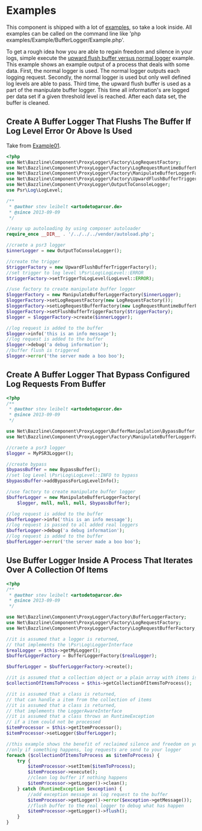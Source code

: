 # Examples

This component is shipped with a lot of [examples](https://github.com/stevleibelt/php_component_proxy_logger/tree/master/examples/Example), so take a look inside. All examples can be called on the command line like 'php examples/Example/BufferLogger/Example.php'.

To get a rough idea how you are able to regain freedom and silence in your logs, simple execute the [upward flush buffer versus normal logger](https://github.com/stevleibelt/php_component_proxy_logger/blob/master/examples/Example/ManipulateBufferLogger/ExampleWithUpwardFlushBufferTriggerVersusNormalLogger.php) example.
This example shows an example output of a process that deals with some data. First, the normal logger is used. The normal logger outputs each logging request. Secondly, the normal logger is used but only well defined log levels are able to pass. Third time, the upward flush buffer is used as a part of the manipulate buffer logger. This time all information's are logged per data set if a given threshold level is reached. After each data set, the buffer is cleaned.

## Create A Buffer Logger That Flushs The Buffer If Log Level Error Or Above Is Used

Take from [Example01](https://github.com/stevleibelt/php_component_proxy_logger/blob/master/examples/Example/Documentation/Example01.php).

```php
<?php
use Net\Bazzline\Component\ProxyLogger\Factory\LogRequestFactory;
use Net\Bazzline\Component\ProxyLogger\Factory\LogRequestRuntimeBufferFactory;
use Net\Bazzline\Component\ProxyLogger\Factory\ManipulateBufferLoggerFactory;
use Net\Bazzline\Component\ProxyLogger\Factory\UpwardFlushBufferTriggerFactory;
use Net\Bazzline\Component\ProxyLogger\OutputToConsoleLogger;
use Psr\Log\LogLevel;

/**
 * @author stev leibelt <artodeto@arcor.de>
 * @since 2013-09-09
 */

//easy up autoloading by using composer autoloader
require_once __DIR__ . '/../../../vendor/autoload.php';

//craete a psr3 logger
$innerLogger = new OutputToConsoleLogger();

//create the trigger
$triggerFactory = new UpwardFlushBufferTriggerFactory();
//set trigger to log level \Psr\Log\LogLevel::ERROR
$triggerFactory->setTriggerToLogLevel(LogLevel::ERROR);

//use factory to create manipulate buffer logger
$loggerFactory = new ManipulateBufferLoggerFactory($innerLogger);
$loggerFactory->setLogRequestFactory(new LogRequestFactory());
$loggerFactory->setLogRequestBufferFactory(new LogRequestRuntimeBufferFactory());
$loggerFactory->setFlushBufferTriggerFactory($triggerFactory);
$logger = $loggerFactory->create($innerLogger);

//log request is added to the buffer
$logger->info('this is an info message');
//log request is added to the buffer
$logger->debug('a debug information');
//buffer flush is triggered
$logger->error('the server made a boo boo');
```

## Create A Buffer Logger That Bypass Configured Log Requests From Buffer

```php
<?php
/**
 * @author stev leibelt <artodeto@arcor.de>
 * @since 2013-09-09
 */

use Net\Bazzline\Component\ProxyLogger\BufferManipulation\BypassBuffer;
use Net\Bazzline\Component\ProxyLogger\Factory\ManipulateBufferLoggerFactory;

//craete a psr3 logger
$logger = MyPSR3Logger();

//create bypass
$bypassBuffer = new BypassBuffer();
//set log Level \Psr\Log\LogLevel::INFO to bypass
$bypassBuffer->addBypassForLogLevelInfo();

//use factory to create manipulate buffer logger
$bufferLogger = new ManipulateBufferLoggerFactory(
    $logger, null, null, null, $bypassBuffer);

//log request is added to the buffer
$bufferLogger->info('this is an info message');
//log request is passed to all added real loggers
$bufferLogger->debug('a debug information');
//log request is added to the buffer
$bufferLogger->error('the server made a boo boo');
```

## Use Buffer Logger Inside A Process That Iterates Over A Collection Of Items

```php
<?php
/**
 * @author stev leibelt <artodeto@arcor.de>
 * @since 2013-09-09
 */

use Net\Bazzline\Component\ProxyLogger\Factory\BufferLoggerFactory;
use Net\Bazzline\Component\ProxyLogger\Factory\LogRequestFactory;
use Net\Bazzline\Component\ProxyLogger\Factory\LogRequestBufferFactory;

//it is assumed that a logger is returned,
// that implements the \Psr\Log\LoggerInterface
$realLogger = $this->getMyLogger();
$bufferLoggerFactory = BufferLoggerFactory($realLogger);

$bufferLogger = $bufferLoggerFactory->create();

//it is assumed that a collection object or a plain array with items is returned
$collectionOfItemsToProcess = $this->getCollectionOfItemsToProcess();

//it is assumed that a class is returned,
// that can handle a item from the collection of items
//it is assumed that a class is returned,
// that implements the LoggerAwareInterface
//it is assumed that a class throws an RuntimeException
// if a item could not be processed
$itemProcessor = $this->getItemProcessor();
$itemProcessor->setLogger($bufferLogger);

//this example shows the benefit of reclaimed silence and freedom on your log
//only if something happens, log requests are send to your logger
foreach ($collectionOfItemsToProcess as $itemToProcess) {
    try {
        $itemProcessor->setItem($itemToProcess);
        $itemProcessor->execute();
        //clean log buffer if nothing happens
        $itemProcessor->getLogger()->clean();
    } catch (RuntimeException $exception) {
        //add exception message as log request to the buffer
        $itemProcessor->getLogger()->error($exception->getMessage());
        //flush buffer to the real logger to debug what has happen
        $itemProcessor->getLogger()->flush();
    }
}

```

